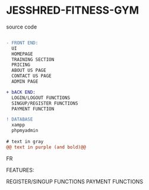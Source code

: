 # JESSHRED-FITNESS-GYM
source code
```diff

- FRONT END:
  UI 
  HOMEPAGE
  TRAINING SECTION
  PRICING
  ABOUT US PAGE
  CONTACT US PAGE
  ADMIN PAGE

+ bACK END:
  LOGIN/LOGOUT FUNCTIONS
  SINGUP/REGISTER FUNCTIONS
  PAYMENT FUNCTION

! DATABASE
  xampp
  phpmyadmin
  
# text in gray
@@ text in purple (and bold)@@
```
FR

FEATURES: 


REGISTER/SINGUP FUNCTIONS
PAYMENT FUNCTIONS


